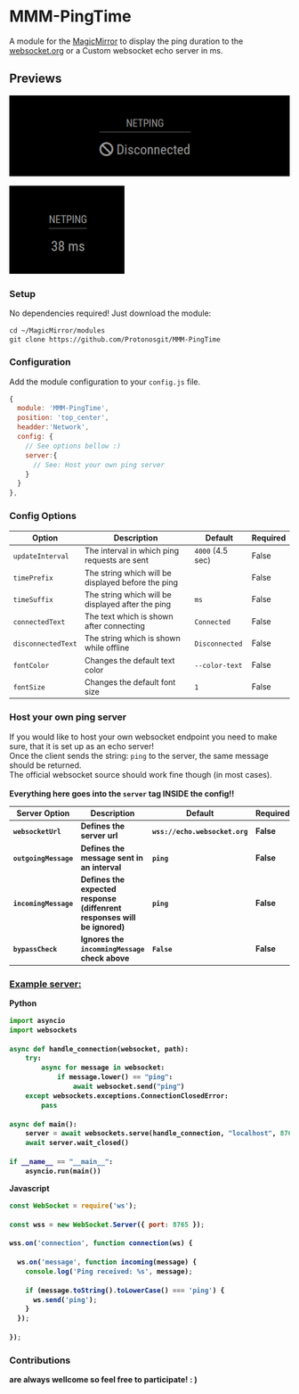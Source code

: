 
# MMM-PingTime

A module for the [MagicMirror](https://github.com/MagicMirrorOrg/MagicMirror) to display the ping duration to the [websocket.org](https://websocket.org/tools/websocket-echo-server/) or a Custom websocket echo server in ms.

## Previews

![disconnected](.github/discon-preview.png)

![pinging](.github/ping-peview.png)

### Setup

No dependencies required!
Just download the module:<br>


```shell
cd ~/MagicMirror/modules 
git clone https://github.com/Protonosgit/MMM-PingTime
```

### Configuration

Add the module configuration to your `config.js` file.

```js
{
  module: 'MMM-PingTime',
  position: 'top_center',
  headder:'Network',
  config: {
    // See options bellow :)
    server:{
      // See: Host your own ping server
    }
  }
},
```

### Config Options


| Option |  Description | Default | Required |
|---|---|---|---|
| `updateInterval` | The interval in which ping requests are sent  | `4000` (4.5 sec)| False ||
| `timePrefix` | The string which will be displayed before the ping  || False ||
| `timeSuffix` | The string which will be displayed after the ping  | `ms`| False ||
| `connectedText` | The text which is shown after connecting  | `Connected`| False ||
| `disconnectedText` | The string which is shown while offline  | `Disconnected`| False ||
| `fontColor` | Changes the default text color  | `--color-text`| False ||
| `fontSize` | Changes the default font size  | `1`| False ||

### Host your own ping server

If you would like to host your own websocket endpoint you need to make sure, that it is set up as an echo server!<br>
Once the client sends the string: `ping` to the server, the same message should be returned.<br>
The official websocket source should work fine though (in most cases).<br>
<br>
<b>Everything here goes into the `server` tag INSIDE the config!!<b>

| Server Option |  Description | Default | Required |
|---|---|---|---|
| `websocketUrl` | Defines the server url  | `wss://echo.websocket.org`| False ||
| `outgoingMessage` | Defines the message sent in an interval  |`ping`| False ||
| `incomingMessage` | Defines the expected response (diffenrent responses will be ignored)  | `ping`| False ||
| `bypassCheck` | Ignores the `incommingMessage` check above  | `False`| False ||


### [Example server:](https://socket.io/docs/v4/server-api/)

<b>Python<b>

```python
import asyncio
import websockets

async def handle_connection(websocket, path):
    try:
        async for message in websocket:
            if message.lower() == "ping":
                await websocket.send("ping")
    except websockets.exceptions.ConnectionClosedError:
        pass

async def main():
    server = await websockets.serve(handle_connection, "localhost", 8765)
    await server.wait_closed()

if __name__ == "__main__":
    asyncio.run(main())

```

<b>Javascript<b>

```js
const WebSocket = require('ws');

const wss = new WebSocket.Server({ port: 8765 });

wss.on('connection', function connection(ws) {

  ws.on('message', function incoming(message) {
    console.log('Ping received: %s', message);

    if (message.toString().toLowerCase() === 'ping') {
      ws.send('ping');
    }
  });

});

```

### Contributions
are always wellcome so feel free to participate!
: )